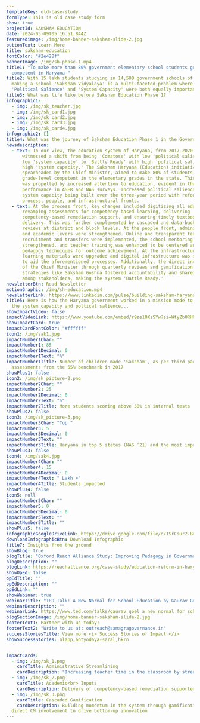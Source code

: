 ```yaml
---
templateKey: old-case-study
formType: This is old case study form
show: true
projectId: SAKSHAM EDUCATION
date: 2024-05-09T05:16:51.844Z
featuredimage: /img/home-banner-saksham-slide-2.jpg
buttonText: Learn More
title: saksham-education
fontColor: "#2e428f"
bannerImage: /img/sh-phase-1.mp4
title1: "To make more than 80% government elementary school students grade-level
  competent in Haryana "
title2: With 15 lakh students studying in 14,500 government schools of Haryana,
  making a school 'Saksham Vidyalaya' is a multi-faceted problem where building
  'Political Salience' and 'System Capacity' were both equally important.
title3: What was life like before Saksham Education Phase 1?
infographic1:
  - img: /img/sk_teacher.jpg
  - img: /img/sk_card1.jpg
  - img: /img/sk_card2.jpg
  - img: /img/sk_card3.jpg
  - img: /img/sk_card4.jpg
infographic2: []
title4: What was the journey of Saksham Education Phase 1 in the Governance Matrix?
newsdescription:
  - text: In our view, the education system of Haryana, from 2017-2020 (pre-COVID),
      witnessed a shift from being 'Comatose' with low 'political salience' and
      low 'system capacity' to 'Battle Ready' with high 'political salience' and
      high 'system capacity.' The Saksham Haryana (Education) initiative,
      spearheaded by the Chief Minister, aimed to make 80% of students
      grade-level competent in the elementary grades in the state. This shift
      was propelled by increased attention to education, evident in the state's
      performance in ASER and NAS surveys. Increased political salience led to
      system capacity being built over the three-year period with reforms on the
      process, people, and infrastructural fronts.
  - text: At the process front, key changes included digitizing all education data,
      revamping assessments for competency-based learning, delivering
      competency-based remediation support, and ensuring timely textbook
      delivery. This was further complemented by cascaded and data-backed
      reviews at district and block levels. At the people front, administrative
      and academic levers were strengthened. Online and transparent teacher
      recruitment and transfers were implemented, the school mentoring cadre was
      strengthened, and teacher training was enhanced to be centered around
      pedagogy techniques for outcome achievement. At the infrastructure level,
      learning materials were upgraded and digital infrastructure was developed
      to aid the aforementioned processes. Additionally, the direct involvement
      of the Chief Minister through quarterly reviews and gamification
      strategies like Saksham Goshna fostered accountability and shared vision
      among stakeholders, making the system 'Battle Ready.'
newsletterBtn: Read Newsletter
motionGraphic: /img/sh-education.mp4
newsletterLink: https://www.linkedin.com/pulse/building-saksham-haryana-samagra-transforming-governance-a8ptc/?trackingId=dfu%2Fb4qhRJilZBxvcF9pHw%3D%3D
title5: Here is how the Haryana government worked in a mission mode to augment
  the system capacity and poltical salience...
showImpactVideo: false
impactVideoLink: https://www.youtube.com/embed/r9ze1OXsSYw?si=WtyZb0RH0QgyAVZu
showImpactCard: true
impactCardFontColor: "#ffffff"
icon1: /img/sak1.jpg
impactNumber1Char: ""
impactNumber1: 85
impactNumber1Decimal: 0
impactNumber1Text: "%"
impactNumber1Title: Number of children made 'Saksham', as per third party
  assessments from the 55% benchmark in 2017
showPlus1: false
icon2: /img/sk_picture-2.png
impactNumber2Char: ""
impactNumber2: 25
impactNumber2Decimal: 0
impactNumber2Text: "%"
impactNumber2Title: More students scoring above 50% in internal tests
showPlus2: false
icon3: /img/sk_picture-3.png
impactNumber3Char: "Top "
impactNumber3: 5
impactNumber3Decimal: 0
impactNumber3Text: ""
impactNumber3Title: Haryana in top 5 states (NAS ’21) and the most improved state from NAS 2017-21
showPlus3: false
icon4: /img/sak4.jpg
impactNumber4Char: ""
impactNumber4: 15
impactNumber4Decimal: 0
impactNumber4Text: " Lakh +"
impactNumber4Title: Students impacted
showPlus4: false
icon5: null
impactNumber5Char: ""
impactNumber5: 0
impactNumber5Decimal: 0
impactNumber5Text: ""
impactNumber5Title: ""
showPlus5: false
infographicGoogleDriveLink: https://drive.google.com/file/d/1SrCsur2-B411Sce9aU62hGXRWqwaeokx/view?usp=sharing
downloadInfographicBtn: Download Infographic
title7: Insights from the ground
showBlog: true
blogTitle: "Oxford Reach Alliance Study: Improving Pedagogy in Government Schools"
blogDescription: ""
blogLink: https://reachalliance.org/case-study/education-reform-in-haryana-india/
showOpEd: false
opEdTitle: ""
opEdDescription: ""
opEdLink: ""
showWebinar: true
webinarTitle: "TED Talk: A New Normal for School Education by Gaurav Goel"
webinarDescription: ""
webinarLink: https://www.ted.com/talks/gaurav_goel_a_new_normal_for_school_education
blogSectionImage: /img/home-banner-saksham-slide-2.jpg
footerText1: Partner with us today!
footerText2: "Write to us at: outreach@samagragovernance.in"
successStoriesTitle: View more <i> Success Stories of Impact </i>
showSuccessStories: nlapp,antyodaya-saral,hkrn


impactCards:
  - img: /img/sk_1.png
    cardTitle: Administrative Streamlining
    cardDescription: "Increasing teacher time in the classroom by streamlining transfers, MIS and shifting HR processes online"   
  - img: /img/sk_2.png
    cardTitle: Academic<br> Inputs
    cardDescription: Delivery of competency-based remediation supported by timely textbook delivery and student assessment reforms 
  - img: /img/sk_3.png
    cardTitle: Cascaded Gamification
    cardDescription: Building momentum in the system through gamification and
  direct CM involvement to drive bottom-up innovation
---
```

